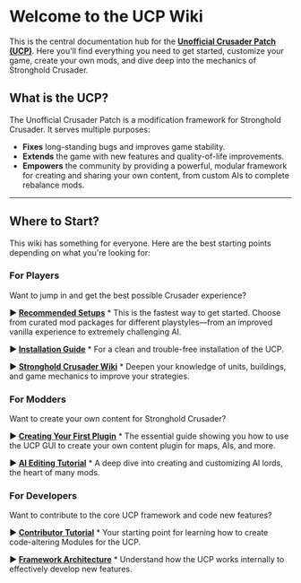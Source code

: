 # Welcome to the UCP Wiki

This is the central documentation hub for the [**Unofficial Crusader Patch (UCP)**](https://github.com/UnofficialCrusaderPatch/UnofficialCrusaderPatch). Here you'll find everything you need to get started, customize your game, create your own mods, and dive deep into the mechanics of Stronghold Crusader.

## What is the UCP?

The Unofficial Crusader Patch is a modification framework for Stronghold Crusader. It serves multiple purposes:
* **Fixes** long-standing bugs and improves game stability.
* **Extends** the game with new features and quality-of-life improvements.
* **Empowers** the community by providing a powerful, modular framework for creating and sharing your own content, from custom AIs to complete rebalance mods.

---

## Where to Start?

This wiki has something for everyone. Here are the best starting points depending on what you're looking for:

### For Players

Want to jump in and get the best possible Crusader experience?

**► [Recommended Setups](User-Guides/Getting-Started/Recommended-Setups.md)**
    * This is the fastest way to get started. Choose from curated mod packages for different playstyles—from an improved vanilla experience to extremely challenging AI.

**► [Installation Guide](User-Guides/Getting-Started/Installation.md)**
    * For a clean and trouble-free installation of the UCP.

**► [Stronghold Crusader Wiki](Stronghold-Crusader-Wiki.md)**
    * Deepen your knowledge of units, buildings, and game mechanics to improve your strategies.

### For Modders

Want to create your own content for Stronghold Crusader?

**► [Creating Your First Plugin](Modding-with-UCP/Creating-Extensions/Creating-a-Plugin.md)**
    * The essential guide showing you how to use the UCP GUI to create your own content plugin for maps, AIs, and more.

**► [AI Editing Tutorial](Stronghold-Crusader-Wiki/AI-Lords/AI-Editing-Tutorial.md)**
    * A deep dive into creating and customizing AI lords, the heart of many mods.

### For Developers

Want to contribute to the core UCP framework and code new features?

**► [Contributor Tutorial](Developer-Zone/Contributor-Tutorial.md)**
    * Your starting point for learning how to create code-altering Modules for the UCP.

**► [Framework Architecture](Modding-with-UCP/Creating-Extensions/Framework-Architecture.md)**
    * Understand how the UCP works internally to effectively develop new features.